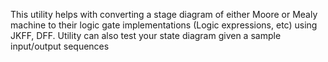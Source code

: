 This utility helps with converting a stage diagram of either Moore or Mealy machine to their logic gate implementations (Logic expressions, etc) using JKFF, DFF. Utility can also test your state diagram given a sample input/output sequences
